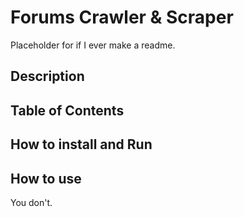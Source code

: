 # Forums Crawler & Scraper
Placeholder for if I ever make a readme.

## Description

## Table of Contents

## How to install and Run

## How to use
You don't.